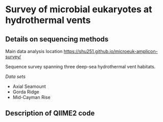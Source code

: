 # Survey of microbial eukaryotes at hydrothermal vents
## Details on sequencing methods
Main data analysis location <https://shu251.github.io/microeuk-amplicon-survey/>

Sequence survey spanning three deep-sea hydrothermal vent habitats.

*Data sets*
-   Axial Seamount
-   Gorda Ridge
-   Mid-Cayman Rise

## Description of QIIME2 code

